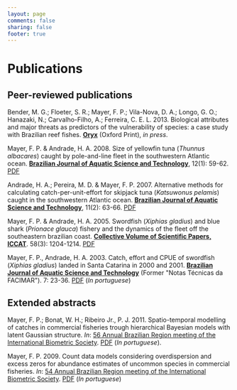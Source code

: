 ```yaml
---
layout: page
comments: false
sharing: false
footer: true
---
```


# Publications

## Peer-reviewed publications

Bender, M. G.; Floeter, S. R.; Mayer, F. P.; Vila-Nova, D. A.; Longo, G. O.; Hanazaki, N.; Carvalho-Filho, A.; Ferreira, C. E. L. 2013. Biological attributes and major threats as predictors of the vulnerability of species: a case study with Brazilian reef fishes. **[Oryx][]** (Oxford Print), *in press*.

Mayer, F. P. & Andrade, H. A. 2008. Size of yellowfin tuna (*Thunnus albacares*) caught by pole-and-line fleet in the southwestern Atlantic ocean. **[Brazilian Journal of Aquatic Science and Technology][BJAST]**, 12(1): 59-62. [PDF][BJAST1]

Andrade, H. A.; Pereira, M. D. & Mayer, F. P. 2007. Alternative methods for calculating catch-per-unit-effort for skipjack tuna (*Katsuwonus pelamis*) caught in the southwestern Atlantic ocean. **[Brazilian Journal of Aquatic Science and Technology][BJAST]**, 11(2): 63-66. [PDF][BJAST2]

Mayer, F. P. & Andrade, H. A. 2005. Swordfish (*Xiphias gladius*) and blue shark (*Prionace glauca*) fishery and the dynamics of the fleet off the southeastern brazilian coast. **[Collective Volume of Scientific Papers, ICCAT][CVSP]**. 58(3): 1204-1214. [PDF][ICCAT1]

Mayer, F. P., Andrade, H. A. 2003. Catch, effort and CPUE of swordfish (*Xiphias gladius*) landed in Santa Catarina in 2000 and 2001. **[Brazilian Journal of Aquatic Science and Technology][BJAST]** (Former "Notas Técnicas da FACIMAR"). 7: 23-36. [PDF][BJAST3] (*In portuguese*)

## Extended abstracts

Mayer, F. P.; Bonat, W. H.; Ribeiro Jr., P. J. 2011. Spatio-temporal modelling of catches in commercial fisheries trough hierarchical Bayesian models with latent Gaussian structure. *In*: [56 Annual Brazilian Region meeting of the International Biometric Society][RBRAS56]. [PDF][RBRAS1] (*In portuguese*).

Mayer, F. P. 2009. Count data models considering overdispersion and excess zeros for abundance estimates of uncommon species in commercial fisheries. *In*: [54 Annual Brazilian Region meeting of the International Biometric Society][RBRAS54]. [PDF][RBRAS2] (*In portuguese*)

[Oryx]: http://journals.cambridge.org/action/displayJournal?jid=ORX
[BJAST]: http://www.univali.br/bjast
[BJAST1]: http://www6.univali.br/seer/index.php/bjast/article/viewFile/288/250
[BJAST2]: http://www6.univali.br/seer/index.php/bjast/article/viewFile/39/35
[BJAST3]: https://www6.univali.br/seer/index.php/bjast/article/view/2544/1757
[CVSP]: http://www.iccat.int/en/pubs_CVSP.htm
[ICCAT1]: http://www.iccat.int/Documents/CVSP/CV058_2005/no_3%5CCV058031204.pdf
[RBRAS56]: http://www.rbras.org.br/rbras56/
[RBRAS54]: http://www.rbras.org.br/rbras54/
[RBRAS1]: ./Mayer_et_al_RBRAS_2011.pdf
[RBRAS2]: ./Mayer_RBRAS_2009.pdf